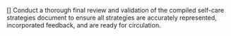 [] Conduct a thorough final review and validation of the compiled self-care strategies document to ensure all strategies are accurately represented, incorporated feedback, and are ready for circulation.